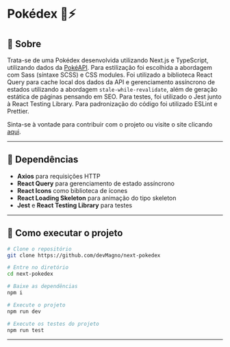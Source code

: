# Pokédex 🔴⚡

## 📖 Sobre

Trata-se de uma Pokédex desenvolvida utilizando Next.js e TypeScript, utilizando dados da [PokéAPI](https://pokeapi.co/). Para estilização foi escolhida a abordagem com Sass (síntaxe SCSS) e CSS modules. Foi utilizado a biblioteca React Query para cache local dos dados da API e gerenciamento assíncrono de estados utilizando a abordagem `stale-while-revalidate`, além de geração estática de páginas pensando em SEO. Para testes, foi utilizado o Jest junto à React Testing Library. Para padronização do código foi utilizado ESLint e Prettier.

Sinta-se à vontade para contribuir com o projeto ou visite o site clicando [aqui](https://next-pokedex-seven.vercel.app/).

---

## 🧰 Dependências

- **Axios** para requisições HTTP
- **React Query** para gerenciamento de estado assíncrono
- **React Icons** como biblioteca de ícones
- **React Loading Skeleton** para animação do tipo skeleton
- **Jest** e **React Testing Library** para testes

---

## 🔧 Como executar o projeto

```bash
# Clone o repositório
git clone https://github.com/devMagno/next-pokedex

# Entre no diretório
cd next-pokedex

# Baixe as dependências
npm i

# Execute o projeto
npm run dev

# Execute os testes do projeto
npm run test
```

---
